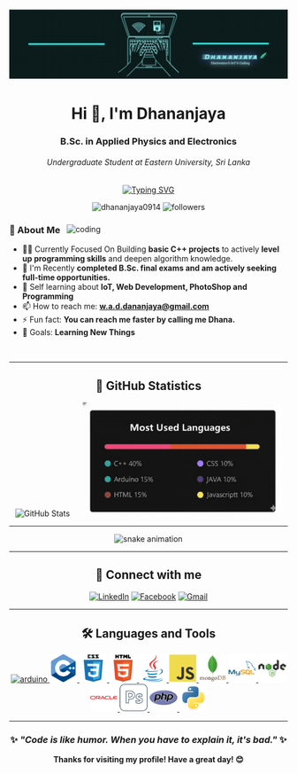 <h1 align="center">
 <img src="./Profile.jpg"/>
</h1>

<h1 align="center">Hi 👋, I'm Dhananjaya</h1>

<h3 align="center">B.Sc. in Applied Physics and Electronics</h3>
<h6 align="center">Undergraduate Student at Eastern University, Sri Lanka</h6>

<div align="center">
  
[![Typing SVG](https://readme-typing-svg.herokuapp.com?font=Fira+Code&pause=1000&color=0E75B6&center=true&vCenter=true&width=435&lines=B.Sc.+in+Applied+Physics;and+Electronics;IoT+Developer;Fast+Learning+Ability;Full+Stack+Developer;Always+learning+new+things)](https://git.io/typing-svg)

</div>

<p align="center"> 
  <img src="https://komarev.com/ghpvc/?username=dhananjaya0914&label=Profile%20views&color=0e75b6&style=for-the-badge" alt="dhananjaya0914" /> 
  <img src="https://img.shields.io/github/followers/dhananjaya0914?label=Followers&style=for-the-badge&color=blue" alt="followers" />
</p>

<div align="Left">
  <img align="right" alt="coding" width="400" src="https://cdn.dribbble.com/users/1162077/screenshots/3848914/programmer.gif">
  
  ### 🚀 About Me
  
  - 👨‍🎓 Currently Focused On Building **basic C++ projects** to actively **level up programming skills** and deepen algorithm knowledge.
  - 🔭 I'm Recently **completed B.Sc. final exams and am actively seeking full-time opportunities.** 
  - 💬 Self learning about **IoT, Web Development, PhotoShop and Programming**
  - 📫 How to reach me: **w.a.d.dananjaya@gmail.com**
  - ⚡ Fun fact: **You can reach me faster by calling me Dhana.**
  - 🎯 Goals: **Learning New Things**
  
</div>

<br clear="both" />


---

<h2 align="center">🌟 GitHub Statistics</h2>

<div align="center">
  <img src="https://github-readme-stats.vercel.app/api?username=dhananjaya0914&show_icons=true&theme=radical&hide_border=false&count_private=true" alt="GitHub Stats" />
  &nbsp;&nbsp;&nbsp;&nbsp;
  <img src="https://raw.githubusercontent.com/Dhananjaya0914/Dhananjaya0914/main/top-langs.png" alt="Most Used Languages" width="360" />

</div>

---

<p>
<!-- Snake Game Repo -->
<div align="center">
  <img src="https://profile-readme-generator.com/assets/snake.svg" alt="snake animation" />
</div> 
</p>

---

<h2 align="center">🤝 Connect with me</h2>

<div align="center">
  
[![LinkedIn](https://img.shields.io/badge/LinkedIn-%230077B5.svg?logo=linkedin&logoColor=white&style=for-the-badge)](https://linkedin.com/in/dhananjaya-weerakonda-arachchi)
[![Facebook](https://img.shields.io/badge/Facebook-%231877F2.svg?logo=Facebook&logoColor=white&style=for-the-badge)](https://fb.com/dhananjaya-weerakonda-arachchi)
[![Gmail](https://img.shields.io/badge/Gmail-D14836?style=for-the-badge&logo=gmail&logoColor=white)](mailto:w.a.d.dananjaya@gmail.com)

</div>

---

<h2 align="center">🛠️ Languages and Tools</h2>

<div align="center">
  
<a href="https://www.arduino.cc/" target="_blank" rel="noreferrer"> 
<img src="https://cdn.worldvectorlogo.com/logos/arduino-1.svg" alt="arduino" width="50" height="50"/> 
</a> 
<a href="https://www.w3schools.com/cpp/" target="_blank" rel="noreferrer"> 
<img src="https://raw.githubusercontent.com/devicons/devicon/master/icons/cplusplus/cplusplus-original.svg" alt="cplusplus" width="50" height="50"/> 
</a> 
<a href="https://www.w3schools.com/css/" target="_blank" rel="noreferrer"> 
<img src="https://raw.githubusercontent.com/devicons/devicon/master/icons/css3/css3-original-wordmark.svg" alt="css3" width="50" height="50"/> 
</a> 
<a href="https://www.w3.org/html/" target="_blank" rel="noreferrer"> 
<img src="https://raw.githubusercontent.com/devicons/devicon/master/icons/html5/html5-original-wordmark.svg" alt="html5" width="50" height="50"/> 
</a> 
<a href="https://www.java.com" target="_blank" rel="noreferrer"> 
<img src="https://raw.githubusercontent.com/devicons/devicon/master/icons/java/java-original.svg" alt="java" width="50" height="50"/> 
</a> 
<a href="https://developer.mozilla.org/en-US/docs/Web/JavaScript" target="_blank" rel="noreferrer"> 
<img src="https://raw.githubusercontent.com/devicons/devicon/master/icons/javascript/javascript-original.svg" alt="javascript" width="50" height="50"/> 
</a> 
<a href="https://www.mongodb.com/" target="_blank" rel="noreferrer"> 
<img src="https://raw.githubusercontent.com/devicons/devicon/master/icons/mongodb/mongodb-original-wordmark.svg" alt="mongodb" width="50" height="50"/> 
</a> 
<a href="https://www.mysql.com/" target="_blank" rel="noreferrer"> 
<img src="https://raw.githubusercontent.com/devicons/devicon/master/icons/mysql/mysql-original-wordmark.svg" alt="mysql" width="50" height="50"/> 
</a> 
<a href="https://nodejs.org" target="_blank" rel="noreferrer"> 
<img src="https://raw.githubusercontent.com/devicons/devicon/master/icons/nodejs/nodejs-original-wordmark.svg" alt="nodejs" width="50" height="50"/> 
</a> 
<a href="https://www.oracle.com/" target="_blank" rel="noreferrer"> 
<img src="https://raw.githubusercontent.com/devicons/devicon/master/icons/oracle/oracle-original.svg" alt="oracle" width="50" height="50"/> 
</a> 
<a href="https://www.photoshop.com/en" target="_blank" rel="noreferrer"> 
<img src="https://raw.githubusercontent.com/devicons/devicon/master/icons/photoshop/photoshop-line.svg" alt="photoshop" width="50" height="50"/> 
</a> 
<a href="https://www.php.net" target="_blank" rel="noreferrer"> 
<img src="https://raw.githubusercontent.com/devicons/devicon/master/icons/php/php-original.svg" alt="php" width="50" height="50"/> 
</a> 
<a href="https://www.python.org" target="_blank" rel="noreferrer"> 
<img src="https://raw.githubusercontent.com/devicons/devicon/master/icons/python/python-original.svg" alt="python" width="50" height="50"/> 
</a> 

</div>

---

<div align="center">
  
### ✨ *"Code is like humor. When you have to explain it, it's bad."* ✨

**Thanks for visiting my profile! Have a great day! 😊**

</div>
